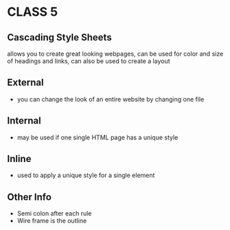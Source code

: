 # CLASS 5

## Cascading Style Sheets

allows you to create great looking webpages, can be used for color and size of headings and links, can also be used to create a layout

## External

- you can change the look of an entire website by changing one file

## Internal

- may be used if one single HTML page has a unique style

## Inline 

- used to apply a unique style for a single element

## Other Info

- Semi colon after each rule
- Wire frame is the outline 
